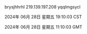 brysjhhrhl 219.139.197.208 yqqlmgsycl

2024年 06月 28日 星期五 19:10:03 CST

2024年 06月 28日 星期五 11:10:03 GMT
